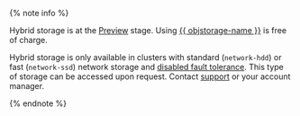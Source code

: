 {% note info %}

Hybrid storage is at the [Preview](../../overview/concepts/launch-stages.md) stage. Using [{{ objstorage-name }}](../../storage) is free of charge.

Hybrid storage is only available in clusters with standard (`network-hdd`) or fast (`network-ssd`) network storage and [disabled fault tolerance](../../managed-clickhouse/operations/zk-hosts.md). This type of storage can be accessed upon request. Contact [support](../../support/overview.md) or your account manager.

{% endnote %}

